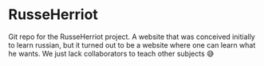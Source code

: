 # RusseHerriot
Git repo for the RusseHerriot project. A website that was conceived initially to learn russian, but it turned out to be a website where one can learn what he wants. We just lack collaborators to teach other subjects 😅
